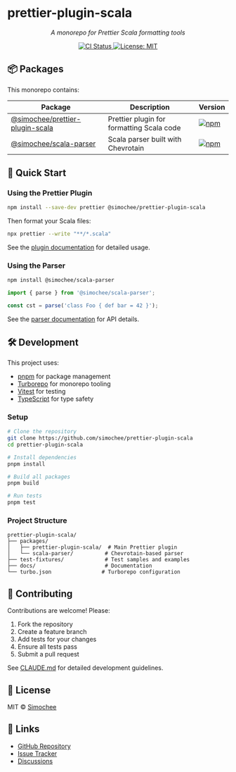 # prettier-plugin-scala

<p align="center">
  <em>A monorepo for Prettier Scala formatting tools</em>
</p>

<p align="center">
  <a href="https://github.com/simochee/prettier-plugin-scala/actions">
    <img alt="CI Status" src="https://github.com/simochee/prettier-plugin-scala/workflows/CI/badge.svg">
  </a>
  <a href="LICENSE">
    <img alt="License: MIT" src="https://img.shields.io/badge/License-MIT-yellow.svg">
  </a>
</p>

## 📦 Packages

This monorepo contains:

| Package | Description | Version |
|---------|-------------|---------|
| [@simochee/prettier-plugin-scala](./packages/prettier-plugin-scala) | Prettier plugin for formatting Scala code | [![npm](https://img.shields.io/npm/v/@simochee/prettier-plugin-scala.svg)](https://www.npmjs.com/package/@simochee/prettier-plugin-scala) |
| [@simochee/scala-parser](./packages/scala-parser) | Scala parser built with Chevrotain | [![npm](https://img.shields.io/npm/v/@simochee/scala-parser.svg)](https://www.npmjs.com/package/@simochee/scala-parser) |

## 🚀 Quick Start

### Using the Prettier Plugin

```bash
npm install --save-dev prettier @simochee/prettier-plugin-scala
```

Then format your Scala files:

```bash
npx prettier --write "**/*.scala"
```

See the [plugin documentation](./packages/prettier-plugin-scala) for detailed usage.

### Using the Parser

```bash
npm install @simochee/scala-parser
```

```typescript
import { parse } from '@simochee/scala-parser';

const cst = parse('class Foo { def bar = 42 }');
```

See the [parser documentation](./packages/scala-parser) for API details.

## 🛠️ Development

This project uses:
- [pnpm](https://pnpm.io/) for package management
- [Turborepo](https://turbo.build/) for monorepo tooling
- [Vitest](https://vitest.dev/) for testing
- [TypeScript](https://www.typescriptlang.org/) for type safety

### Setup

```bash
# Clone the repository
git clone https://github.com/simochee/prettier-plugin-scala
cd prettier-plugin-scala

# Install dependencies
pnpm install

# Build all packages
pnpm build

# Run tests
pnpm test
```

### Project Structure

```
prettier-plugin-scala/
├── packages/
│   ├── prettier-plugin-scala/  # Main Prettier plugin
│   └── scala-parser/          # Chevrotain-based parser
├── test-fixtures/             # Test samples and examples
├── docs/                      # Documentation
└── turbo.json                # Turborepo configuration
```

## 🤝 Contributing

Contributions are welcome! Please:

1. Fork the repository
2. Create a feature branch
3. Add tests for your changes
4. Ensure all tests pass
5. Submit a pull request

See [CLAUDE.md](./CLAUDE.md) for detailed development guidelines.

## 📄 License

MIT © [Simochee](https://github.com/simochee)

## 🔗 Links

- [GitHub Repository](https://github.com/simochee/prettier-plugin-scala)
- [Issue Tracker](https://github.com/simochee/prettier-plugin-scala/issues)
- [Discussions](https://github.com/simochee/prettier-plugin-scala/discussions)